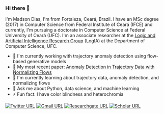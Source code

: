 ### Hi there 👋

I'm Madson Dias, I'm from Fortaleza, Ceará, Brazil. I have an MSc degree (2017) in Computer Science from Federal Institute of Ceará (IFCE) and currently, I'm pursuing a doctorate in Computer Science at Federal University of Ceará (UFC). I'm an associate researcher at the [Logic and Artificial Intelligence Research Group](http://www.lia.ufc.br/~logia/) (LogIA) at the Department of Computer Science, UFC.



- 🔭 I'm currently working with trajectory anomaly detection using flow-based generative models
- 📝 My most recent paper: [Anomaly Detection in Trajectory Data with Normalizing Flows](https://arxiv.org/abs/2004.05958)
- 🌱 I'm currently learning about trajectory  data,  anomaly  detection, and normalizing  flows
- 💬 Ask me about Python, data science, and machine learning
- ⚡ Fun fact: I have color blindness and heterochromia



[![Twitter URL](https://img.shields.io/static/v1?message=@omadson&label=&nbsp;&color=1ca0f1&style=flat-square&logo=twitter&labelColor=1ca0f1&logoColor=white)](http://twitter.com/omadson/) [![Gmail URL](https://img.shields.io/static/v1?message=madsonddias@gmail.com&label=&nbsp;&color=red&style=flat-square&logo=gmail&labelColor=red&logoColor=white)](mailto:madsonddias@gmail.com?subject=Github%20contact&body=Greetings%2C%0D%0A%0D%0AI%20found%20your%20profile%20on%20Github.%20My%20name%20is%20so-and-so%20and%20I%20would%20like%20to%20talk%20about%20...%0D%0A ) [![Researchgate URL](https://img.shields.io/static/v1?message=Madson%20Dias&label=&nbsp;&color=888&style=flat-square&logo=researchgate&labelColor=888&logoColor=white)](https://www.researchgate.net/profile/Madson_Dias) [![Scholar URL](https://img.shields.io/static/v1?message=Madson%20Dias&label=&nbsp;&color=4285F4&style=flat-square&logo=google-scholar&labelColor=4285F4&logoColor=white)](https://scholar.google.com.br/citations?user=xpfLTYQAAAAJ&hl=en)

<!-- [![Instagram URL](https://img.shields.io/static/v1?message=@omadson&label=&nbsp;&color=c13584&style=flat-square&logo=instagram&labelColor=c13584&logoColor=white)](https://instagram.com/omadson/) [![Linkedin URL](https://img.shields.io/static/v1?message=omadson&label=&nbsp;&color=blue&style=flat-square&logo=linkedin&labelColor=blue&logoColor=white)](https://www.linkedin.com/in/omadson/) -->
